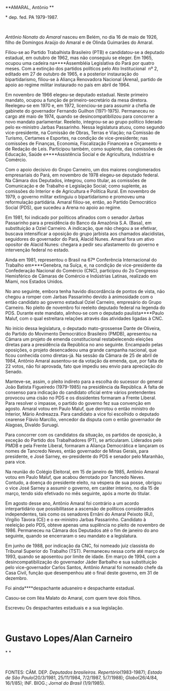**AMARAL, Antônio **

\* dep. fed. PA 1979-1987.

 

*Antônio Nonato do Amaral* nasceu em Belém, no dia 16 de maio de 1926,
filho de Domingos Araújo do Amaral e de Olinda Guimarães do Amaral.

Filiou-se ao Partido Trabalhista Brasileiro (PTB) e candidatou-se a
deputado estadual, em outubro de 1962, mas não conseguiu se eleger. Em
1965, ocupou uma cadeira na****Assembléia Legislativa do Pará por quatro
meses. Com a extinção dos partidos políticos pelo Ato Institucional  nº
2, editado em 27 de outubro de 1965, e a posterior instauração do
bipartidarismo, filiou-se à Aliança Renovadora Nacional (Arena), partido
de apoio ao regime militar instaurado no país em abril de 1964.

Em novembro de 1966 elegeu-se deputado estadual. Neste primeiro mandato,
ocupou a função de primeiro-secretário da mesa diretora. Reelegeu-se em
1970 e, em 1972, licenciou-se para assumir a chefia de gabinete do
governador Fernando Guilhon (1971-1975). Permaneceu no cargo até maio de
1974, quando se desincompatibilizou para concorrer a novo mandato
parlamentar. Reeleito, integrou-se ao grupo político liderado pelo
ex-ministro Jarbas Passarinho. Nessa legislatura atuou, como segundo
vice-presidente, na Comissão de Obras, Terras e Viação; na Comissão de
Turismo, Certames e Esportes, na condição de vice-presidente; nas
comissões de Finanças, Economia, Fiscalização Financeira e Orçamento e
de Redação de Leis. Participou também, como suplente, das comissões de
Educação, Saúde e****Assistência Social e de Agricultura, Indústria e
Comércio.

Com o apoio decisivo do Grupo Carneiro, um dos maiores conglomerados
empresariais do Pará, em novembro de 1978 elegeu-se deputado federal. Na
Câmara dos Deputados, integrou, como titular, as comissões de
Comunicação e de Trabalho e Legislação Social; como suplente, as
comissões do Interior e de Agricultura e Política Rural. Em novembro de
1979, o governo militar extinguiu o bipartidarismo e promoveu uma
reformulação partidária. Amaral filiou-se, então, ao Partido Democrático
Social (PDS), que sucedeu a Arena no apoio ao regime.

Em 1981, foi indicado por políticos afinados com o senador Jarbas
Passarinho para a presidência do Banco da Amazônia S.A. (Basa), em
substituição a Oziel Carneiro. A indicação, que não chegou a se
efetivar, buscava intensificar a oposição do grupo jarbista aos chamados
alacidistas, seguidores do governador do Pará, Alacid Nunes. Amaral fora
um ativo opositor de Alacid Nunes: chegara a pedir seu afastamento do
governo e intervenção federal no estado.

Ainda em 1981, representou o Brasil na 67ª Conferência Internacional do
Trabalho em****Genebra, na Suíça, e, na condição de vice-presidente da
Confederação Nacional do Comércio (CNC), participou do 2o Congresso
Hemisférico de Câmaras de Comércio e Indústrias Latinas, realizado em
Miami, nos Estados Unidos.

No ano seguinte, embora tenha havido discordância de pontos de vista,
não chegou a romper com Jarbas Passarinho devido à animosidade com o
então candidato ao governo estadual Oziel Carneiro, empresário do Grupo
Carneiro. No pleito de novembro foi reeleito deputado federal na legenda
do PDS. Durante este mandato, alinhou-se com o deputado
paulista****Paulo Maluf, com o qual estreitara relações através das
atividades ligadas à CNC.

No início dessa legislatura, o deputado mato-grossense Dante de
Oliveira, do Partido do Movimento Democrático Brasileiro (PMDB),
apresentou na Câmara um projeto de emenda constitucional restabelecendo
eleições diretas para a presidência da República no ano seguinte.
Encampado pelas oposições, o projeto desencadeou uma grande campanha
nacional, que ficou conhecida como diretas-já. Na sessão da Câmara de 25
de abril de 1984, Antônio Amaral ausentou-se da votação da emenda, que,
por falta de 22 votos, não foi aprovada, fato que impediu seu envio para
apreciação do Senado.

Manteve-se, assim, o pleito indireto para a escolha do sucessor do
general João Batista Figueiredo (1979-1985) na presidência da República.
A falta de consenso para indicação do candidato oficial entre vários
pretendentes provocou uma cisão no PDS e os dissidentes formaram a
Frente Liberal. Para resolver o impasse, o partido do governo fez sua
convenção em agosto. Amaral votou em Paulo Maluf, que derrotou o então
ministro do Interior, Mário Andreazza. Para candidato a vice foi
escolhido o deputado cearense Flávio Marcílio, vencedor da disputa com o
então governador de Alagoas, Divaldo Suruagi.

Para concorrer com os candidatos da situação, os partidos de oposição, à
exceção do Partido dos Trabalhadores (PT), se articularam. Liderados
pelo PMDB e pela Frente Liberal, formaram a Aliança Democrática e
lançaram os nomes de Tancredo Neves, então governador de Minas Gerais,
para presidente, e José Sarney, ex-presidente do PDS e senador pelo
Maranhão, para vice.

Na reunião do Colégio Eleitoral, em 15 de janeiro de 1985, Antônio
Amaral votou em Paulo Maluf, que acabou derrotado por Tancredo Neves.
Contudo, a doença do presidente eleito, na véspera de sua posse, obrigou
o vice José Sarney a assumir o governo, em caráter interino, no dia 15
de março, tendo sido efetivado no mês seguinte, após a morte do titular.

Em agosto desse ano, Antônio Amaral foi contrário a um acordo
interpartidário que possibilitasse a ascensão de políticos considerados
independentes, tais como os senadores Ernâni do Amaral Peixoto (RJ),
Virgílio Távora (CE) e o ex-ministro Jarbas Passarinho. Candidato à
reeleição pelo PDS, obteve apenas uma suplência no pleito de novembro de
1986. Permaneceu na Câmara dos Deputados até o fim de janeiro do ano
seguinte, quando se encerraram o seu mandato e a legislatura.

Em junho de 1988, por indicação da CNC, foi nomeado juiz classista do
Tribunal Superior do Trabalho (TST). Permaneceu nessa corte até março de
1993, quando se aposentou por limite de idade. Em março de 1994, com a
desincompatibilização do governador Jáder Barbalho e sua substituição
pelo vice-governador Carlos Santos, Antônio Amaral foi nomeado chefe da
Casa Civil, função que desempenhou até o final deste governo, em 31 de
dezembro.

Foi ainda****despachante aduaneiro e despachante estadual.

Casou-se com Iléa Malato do Amaral, com quem teve dois filhos.

Escreveu Os despachantes estaduais e a sua legislação.

 

Gustavo Lopes/Alan Carneiro
===========================

* *

 

FONTES: CÂM. DEP. *Deputados brasileiros. Repertório*(1983-1987);
*Estado de São Paulo*(20/3/1981, 25/11/1984, 7/2/1987, 5/7/1988);
*Globo*(26/4/84, 16/1/85); INF. BIOG.; *Jornal do Brasil* (1/9/1985).
